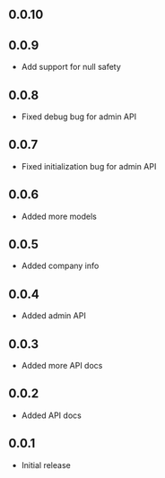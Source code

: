## 0.0.10

## 0.0.9

* Add support for null safety

## 0.0.8

* Fixed debug bug for admin API

## 0.0.7

* Fixed initialization bug for admin API

## 0.0.6

* Added more models 

## 0.0.5

* Added company info 

## 0.0.4

* Added admin API

## 0.0.3

* Added more API docs

## 0.0.2

* Added API docs

## 0.0.1

* Initial release
